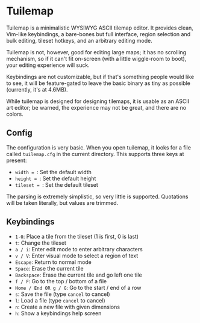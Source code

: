 # Tuilemap

Tuilemap is a minimalistic WYSIWYG ASCII tilemap editor. It provides clean,
Vim-like keybindings, a bare-bones but full interface, region selection and
bulk editing, tileset hotkeys, and an arbitrary editing mode.

Tuilemap is not, however, good for editing large maps; it has no scrolling
mechanism, so if it can't fit on-screen (with a little wiggle-room to boot),
your editing experience will suck.

Keybindings are not customizable, but if that's something people would like
to see, it will be feature-gated to leave the basic binary as tiny as possible
(currently, it's at 4.6MB).

While tuilemap is designed for designing tilemaps, it is usable as an ASCII
art editor; be warned, the experience may not be great, and there are no
colors.

## Config

The configuration is very basic. When you open tuilemap, it looks for a file
called `tuilemap.cfg` in the current directory. This supports three keys at
present:
- `width = `: Set the default width
- `height = `: Set the default height
- `tileset = `: Set the default tileset

The parsing is extremely simplistic, so very little is supported. Quotations
will be taken literally, but values are trimmed.

## Keybindings

 - `1-0`: Place a tile from the tileset (1 is first, 0 is last)
 - `t`: Change the tileset
 - `a / i`: Enter edit mode to enter arbitrary characters
 - `v / V`: Enter visual mode to select a region of text
 - `Escape`: Return to normal mode
 - `Space`: Erase the current tile
 - `Backspace`: Erase the current tile and go left one tile
 - `f / F`: Go to the top / bottom of a file
 - `Home / End OR g / G`: Go to the start / end of a row
 - `s`: Save the file (type `cancel` to cancel)
 - `l`: Load a file (type `cancel` to cancel)
 - `n`: Create a new file with given dimensions
 - `h`: Show a keybindings help screen

